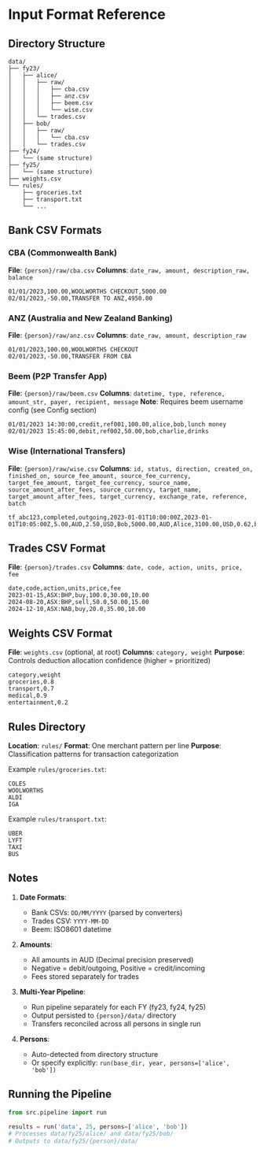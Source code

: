 # Input Format Reference

## Directory Structure

```
data/
├── fy23/
│   ├── alice/
│   │   ├── raw/
│   │   │   ├── cba.csv
│   │   │   ├── anz.csv
│   │   │   ├── beem.csv
│   │   │   └── wise.csv
│   │   └── trades.csv
│   ├── bob/
│   │   ├── raw/
│   │   │   └── cba.csv
│   │   └── trades.csv
├── fy24/
│   └── (same structure)
├── fy25/
│   └── (same structure)
├── weights.csv
└── rules/
    ├── groceries.txt
    ├── transport.txt
    └── ...
```

## Bank CSV Formats

### CBA (Commonwealth Bank)
**File**: `{person}/raw/cba.csv`
**Columns**: `date_raw, amount, description_raw, balance`

```csv
01/01/2023,100.00,WOOLWORTHS CHECKOUT,5000.00
02/01/2023,-50.00,TRANSFER TO ANZ,4950.00
```

### ANZ (Australia and New Zealand Banking)
**File**: `{person}/raw/anz.csv`
**Columns**: `date_raw, amount, description_raw`

```csv
01/01/2023,100.00,WOOLWORTHS CHECKOUT
02/01/2023,-50.00,TRANSFER FROM CBA
```

### Beem (P2P Transfer App)
**File**: `{person}/raw/beem.csv`
**Columns**: `datetime, type, reference, amount_str, payer, recipient, message`
**Note**: Requires beem username config (see Config section)

```csv
01/01/2023 14:30:00,credit,ref001,100.00,alice,bob,lunch money
02/01/2023 15:45:00,debit,ref002,50.00,bob,charlie,drinks
```

### Wise (International Transfers)
**File**: `{person}/raw/wise.csv`
**Columns**: `id, status, direction, created_on, finished_on, source_fee_amount, source_fee_currency, target_fee_amount, target_fee_currency, source_name, source_amount_after_fees, source_currency, target_name, target_amount_after_fees, target_currency, exchange_rate, reference, batch`

```csv
tf_abc123,completed,outgoing,2023-01-01T10:00:00Z,2023-01-01T10:05:00Z,5.00,AUD,2.50,USD,Bob,5000.00,AUD,Alice,3100.00,USD,0.62,bill_split,batch_001
```

## Trades CSV Format

**File**: `{person}/trades.csv`
**Columns**: `date, code, action, units, price, fee`

```csv
date,code,action,units,price,fee
2023-01-15,ASX:BHP,buy,100.0,30.00,10.00
2024-08-20,ASX:BHP,sell,50.0,50.00,15.00
2024-12-10,ASX:NAB,buy,20.0,35.00,10.00
```

## Weights CSV Format

**File**: `weights.csv` (optional, at root)
**Columns**: `category, weight`
**Purpose**: Controls deduction allocation confidence (higher = prioritized)

```csv
category,weight
groceries,0.8
transport,0.7
medical,0.9
entertainment,0.2
```

## Rules Directory

**Location**: `rules/`
**Format**: One merchant pattern per line
**Purpose**: Classification patterns for transaction categorization

Example `rules/groceries.txt`:
```
COLES
WOOLWORTHS
ALDI
IGA
```

Example `rules/transport.txt`:
```
UBER
LYFT
TAXI
BUS
```

## Notes

1. **Date Formats**:
   - Bank CSVs: `DD/MM/YYYY` (parsed by converters)
   - Trades CSV: `YYYY-MM-DD`
   - Beem: ISO8601 datetime

2. **Amounts**:
   - All amounts in AUD (Decimal precision preserved)
   - Negative = debit/outgoing, Positive = credit/incoming
   - Fees stored separately for trades

3. **Multi-Year Pipeline**:
   - Run pipeline separately for each FY (fy23, fy24, fy25)
   - Output persisted to `{person}/data/` directory
   - Transfers reconciled across all persons in single run

4. **Persons**:
   - Auto-detected from directory structure
   - Or specify explicitly: `run(base_dir, year, persons=['alice', 'bob'])`

## Running the Pipeline

```python
from src.pipeline import run

results = run('data', 25, persons=['alice', 'bob'])
# Processes data/fy25/alice/ and data/fy25/bob/
# Outputs to data/fy25/{person}/data/
```


